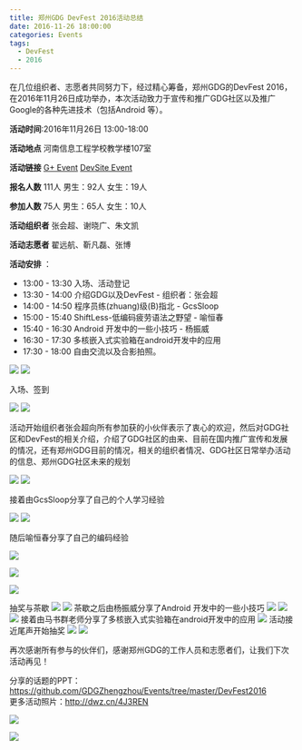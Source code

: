 ```yaml
---
title: 郑州GDG DevFest 2016活动总结
date: 2016-11-26 18:00:00
categories: Events
tags:
  - DevFest
  - 2016
---
```


 在几位组织者、志愿者共同努力下，经过精心筹备，郑州GDG的DevFest 2016，在2016年11月26日成功举办，本次活动致力于宣传和推广GDG社区以及推广Google的各种先进技术（包括Android 等）。

<!-- more -->

**活动时间**:2016年11月26日 13:00-18:00

**活动地点** 河南信息工程学校教学楼107室

**活动链接** [G+ Event](https://plus.google.com/u/0/events/c3ns78c3jhnvo2g6qh7mdmmkaeo)   [DevSite Event](https://developers.google.com/events/5354843554971648/)

**报名人数** 111人 男生：92人 女生：19人

**参加人数** 75人 男生：65人 女生：10人

**活动组织者** 张会超、谢晓广、朱文凯

**活动志愿者** 翟远航、靳凡磊、张博

**活动安排** ：
- 13:00 - 13:30 入场、活动登记
- 13:30 - 14:00 介绍GDG以及DevFest - 组织者：张会超
- 14:00 - 14:50 程序员练(zhuang)级(B)指北 - GcsSloop
- 15:00 - 15:40 ShiftLess-低编码疲劳语法之野望 - 喻恒春
- 15:40 - 16:30 Android 开发中的一些小技巧 - 杨振威
- 16:30 - 17:30 多核嵌入式实验箱在android开发中的应用
- 17:30 - 18:00 自由交流以及合影拍照。

![](https://uc0.chinagdg.com/attachment/forum/201612/01/183046vwb7r07ptepzpy0u.jpg)
![](https://uc0.chinagdg.com/attachment/forum/201612/01/183045rnx7zqcqbb61bbn7.jpg)

入场、签到

![](https://uc0.chinagdg.com/attachment/forum/201612/01/171941le93ieo3ealbplea.jpg)
![](https://uc0.chinagdg.com/attachment/forum/201612/01/183927o64koskwkjow8ozw.jpg)

活动开始组织者张会超向所有参加获的小伙伴表示了衷心的欢迎，然后对GDG社区和DevFest的相关介绍，介绍了GDG社区的由来、目前在国内推广宣传和发展的情况，还有郑州GDG目前的情况，相关的组织者情况、GDG社区日常举办活动的信息、郑州GDG社区未来的规划

![](https://uc0.chinagdg.com/attachment/forum/201612/01/172127i52oxexwtx93xxwz.jpg)
![](https://uc0.chinagdg.com/attachment/forum/201612/01/173308wukp9uffgz8de357.jpg)

接着由GcsSloop分享了自己的个人学习经验

 ![](https://uc0.chinagdg.com/attachment/forum/201612/01/172724bpt76nctnnt7o0bn.jpg)
 ![](https://uc0.chinagdg.com/attachment/forum/201612/01/173337c21n71gzyg2pp0bb.png)

随后喻恒春分享了自己的编码经验

![](https://uc0.chinagdg.com/attachment/forum/201612/01/175721k32rpz1u2wu13tqt.jpg)

![](https://uc0.chinagdg.com/attachment/forum/201612/01/175713q9oqvojqjogx1iqx.jpg)

![](https://uc0.chinagdg.com/attachment/forum/201612/01/183753yqfmk2jwj4jvqikv.jpg)

抽奖与茶歇
![](https://uc0.chinagdg.com/attachment/forum/201612/01/173557cpas80r08dydda4y.jpg)
![](https://uc0.chinagdg.com/attachment/forum/201612/01/173700yq8nl3z8q8pnp63d.jpg)
茶歇之后由杨振威分享了Android 开发中的一些小技巧
![](https://uc0.chinagdg.com/attachment/forum/201612/01/174451gov7xowcmfzmdcj7.jpg)
![](https://uc0.chinagdg.com/attachment/forum/201612/01/174450rzz79igi3z3g7eiw.jpg)
![](https://uc0.chinagdg.com/attachment/forum/201612/01/174510bk6h6tkkt1kv4zvf.jpg)
接着由马书群老师分享了多核嵌入式实验箱在android开发中的应用
![](https://uc0.chinagdg.com/attachment/forum/201612/01/182948zye95ziiqiyyhca1.jpg)
活动接近尾声开始抽奖
![](https://uc0.chinagdg.com/attachment/forum/201612/01/183440mk3lljklenxj55e7.jpg)
![](https://uc0.chinagdg.com/attachment/forum/201612/01/183440ooshihz3mobhmshb.jpg)

再次感谢所有参与的伙伴们，感谢郑州GDG的工作人员和志愿者们，让我们下次活动再见！

分享的话题的PPT：https://github.com/GDGZhengzhou/Events/tree/master/DevFest2016<br>
更多活动照片：http://dwz.cn/4J3REN

![](https://uc0.chinagdg.com/attachment/forum/201612/01/184234h7xsd2doqxzu7r7o.jpg)

![](https://uc0.chinagdg.com/attachment/forum/201612/01/184138fw2cy8peorc8oogp.png)
